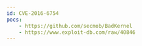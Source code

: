 ```yaml
---
id: CVE-2016-6754
pocs:
    - https://github.com/secmob/BadKernel
    - https://www.exploit-db.com/raw/40846
---
```

